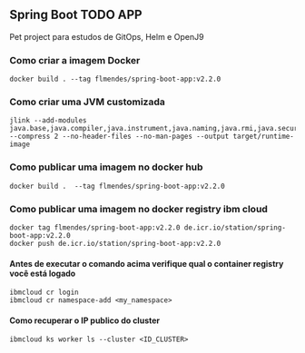 
## Spring Boot TODO APP

Pet project para estudos de GitOps, Helm e OpenJ9

### Como criar a imagem Docker
    docker build . --tag flmendes/spring-boot-app:v2.2.0

### Como criar uma JVM customizada
    jlink --add-modules java.base,java.compiler,java.instrument,java.naming,java.rmi,java.security.jgss,java.security.sasl,java.sql,jdk.jconsole,jdk.unsupported --compress 2 --no-header-files --no-man-pages --output target/runtime-image

### Como publicar uma imagem no docker hub
    docker build .  --tag flmendes/spring-boot-app:v2.2.0

### Como publicar uma imagem no docker registry ibm cloud
    docker tag flmendes/spring-boot-app:v2.2.0 de.icr.io/station/spring-boot-app:v2.2.0
    docker push de.icr.io/station/spring-boot-app:v2.2.0
#### Antes de executar o comando acima verifique qual o container registry você está logado
    ibmcloud cr login
    ibmcloud cr namespace-add <my_namespace>

#### Como recuperar o IP publico do cluster
    ibmcloud ks worker ls --cluster <ID_CLUSTER>
  